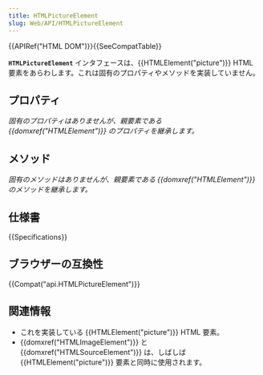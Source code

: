 ```yaml
---
title: HTMLPictureElement
slug: Web/API/HTMLPictureElement
---
```


{{APIRef("HTML DOM")}}{{SeeCompatTable}}

**`HTMLPictureElement`** インタフェースは、{{HTMLElement("picture")}} HTML 要素をあらわします。これは固有のプロパティやメソッドを実装していません。

## プロパティ

_固有のプロパティはありませんが、親要素である {{domxref("HTMLElement")}} のプロパティを継承します。_

## メソッド

_固有のメソッドはありませんが、親要素である {{domxref("HTMLElement")}} のメソッドを継承します。_

## 仕様書

{{Specifications}}

## ブラウザーの互換性

{{Compat("api.HTMLPictureElement")}}

## 関連情報

- これを実装している {{HTMLElement("picture")}} HTML 要素。
- {{domxref("HTMLImageElement")}} と {{domxref("HTMLSourceElement")}} は、しばしば {{HTMLElement("picture")}} 要素と同時に使用されます。
